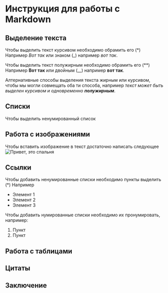 # Инструкция для работы с Markdown

## Выделение текста

Чтобы выделить текст курсивом необходимо обрамить его (*) Например *Вот так* или знаком (_) например _вот так_.

Чтобы выделить текст полужирным необходимо обрамить его (**) Например **Вот так** или двойным (__) например __вот так__.

Алтернативные способы выделения текста жирным или курсивом, чтобы мы могли совмещать оба ти способа, например _текст может быть выделен курсивом и одновременно **полужирным**_.


## Списки

Чтобы выделить ненумированный список
## Работа с изображениями

Чтобы вставить изображение в текст достаточно написать следующее ![Привет, это спальня](%D1%81%D0%BF%D0%B0%D0%BB3.jpg)
## Ссылки
Чтобы добавить ненумированные списки необходимо пункты выделить (*) Например 
* Элемент 1
* Элемент 2
* Элемент 3

Чтобы добавить нумированные списки необходимо их пронумировать, например:
1. Пункт
2. Пункт

## Работа с таблицами

## Цитаты

## Заключение
